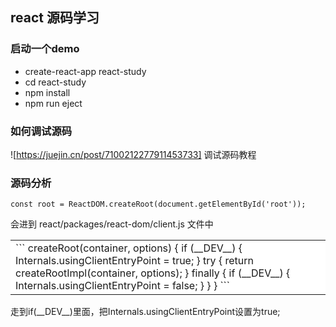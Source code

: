## react 源码学习

### 启动一个demo

- create-react-app react-study
- cd react-study
- npm install
- npm run eject

### 如何调试源码
![https://juejin.cn/post/7100212277911453733] 调试源码教程

### 源码分析
```
const root = ReactDOM.createRoot(document.getElementById('root'));
```
会进到 react/packages/react-dom/client.js 文件中
<table><tr><td bgcolor=white>
```
    createRoot(container, options) {
        if (__DEV__) {
        Internals.usingClientEntryPoint = true;
    }
    try {
        return createRootImpl(container, options);
    } finally {
        if (__DEV__) {
        Internals.usingClientEntryPoint = false;
        }
    }
    }
```
</td></tr></table>
走到if(__DEV__)里面，把Internals.usingClientEntryPoint设置为true;

